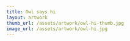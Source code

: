 ```yaml
---
title: Owl says hi
layout: artwork
thumb_url: /assets/artwork/owl-hi-thumb.jpg
image_url: /assets/artwork/owl-hi.jpg
---
```

